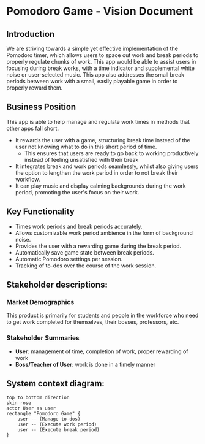 # Pomodoro Game - Vision Document

## Introduction
We are striving towards a simple yet effective implementation 
of the Pomodoro timer, which allows users to space out work and break 
periods to properly regulate chunks of work. This app would be able to 
assist users in focusing during break works, with a time indicator and 
supplemental white noise or user-selected music. This app also addresses the 
small break periods between work with a small, easily playable game in 
order to properly reward them.

## Business Position
This app is able to help manage and regulate work times in methods that 
other apps fall short.
- It rewards the user with a game, structuring break time instead of 
the user not knowing what to do in this short period of time.
  - This ensures that users are ready to go back to working productively instead
  of feeling unsatisfied with their break
- It integrates break and work periods seamlessly, whilst also giving 
users the option to lengthen the work period in order to not break their 
workflow.
- It can play music and display calming backgrounds during the work period,
promoting the user's focus on their work.

## Key Functionality
- Times work periods and break periods accurately.
- Allows customizable work period ambience in the form of background noise.
- Provides the user with a rewarding game during the break period.
- Automatically save game state between break periods.
- Automatic Pomodoro settings per session.
- Tracking of to-dos over the course of the work session.

## Stakeholder descriptions:
### Market Demographics
This product is primarily for students and people in the workforce who
need to get work completed for themselves, their bosses, professors, etc.

### Stakeholder Summaries
- **User**: management of time, completion of work, proper rewarding
of work
- **Boss/Teacher of User**: work is done in a timely manner

## System context diagram:
```puml
top to bottom direction
skin rose
actor User as user
rectangle "Pomodoro Game" {
    user -- (Manage to-dos)
    user -- (Execute work period)
    user -- (Execute break period)
}
```